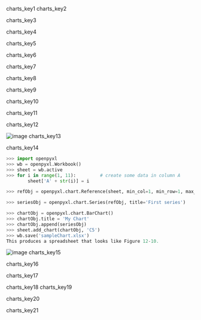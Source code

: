 charts_key1
charts_key2


charts_key3


charts_key4


charts_key5


charts_key6


charts_key7


charts_key8


charts_key9


charts_key10


charts_key11


charts_key12


![image](assets/000047.jpg)
charts_key13


charts_key14


```python
>>> import openpyxl
>>> wb = openpyxl.Workbook()
>>> sheet = wb.active
>>> for i in range(1, 11):         # create some data in column A
        sheet['A' + str(i)] = i

>>> refObj = openpyxl.chart.Reference(sheet, min_col=1, min_row=1, max_col=1, max_row=10)

>>> seriesObj = openpyxl.chart.Series(refObj, title='First series')

>>> chartObj = openpyxl.chart.BarChart()
>>> chartObj.title = 'My Chart'
>>> chartObj.append(seriesObj)
>>> sheet.add_chart(chartObj, 'C5')
>>> wb.save('sampleChart.xlsx')
This produces a spreadsheet that looks like Figure 12-10.
```

![image](assets/000028.jpg)
charts_key15


charts_key16


charts_key17


charts_key18
charts_key19


charts_key20


charts_key21
